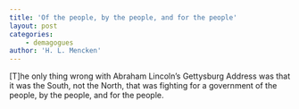 ```yaml
---
title: 'Of the people, by the people, and for the people'
layout: post
categories:
    - demagogues
author: 'H. L. Mencken'
---
```


\[T\]he only thing wrong with Abraham Lincoln’s Gettysburg Address was that it was the South, not the North, that was fighting for a government of the people, by the people, and for the people.